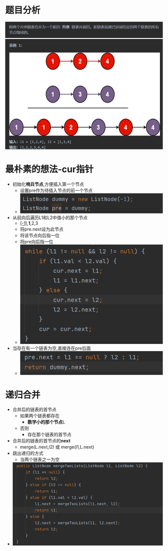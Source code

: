 # 题目分析
![](attachments/Pasted%20image%2020230206161419.png)
![](attachments/Pasted%20image%2020230206161432.png)

# 最朴素的想法-cur指针
- 初始化**哨兵节点**,方便插入第一个节点
	- 设置pre作为待插入节点的前一个节点
	- ![](attachments/Pasted%20image%2020230206165249.png)
- 从前向后遍历L1和L2中值小的那个节点
	- <u>(-1)</u>,**1**,2,3
	- 将pre.next设为此节点
	- 将该节点向后指一位
	- 将pre向后指一位
	- ![](attachments/Pasted%20image%2020230206164845.png)
- 当存在有一个链表为空,直接连在pre后面
	- ![](attachments/Pasted%20image%2020230206165443.png)
# 递归合并
- 合并后的链表的首节点
	- 如果两个链表都存在
		- **数学小的那个节点**L
	- 否则
		- 存在那个链表的首节点
- 合并后的链表的首节点的**next**
	- merge(L.next,l2) 或 merge(l1,L.next)
- 跳出递归的方式
	- 当两个链表之一为空
- ![](attachments/Pasted%20image%2020230206161553.png)